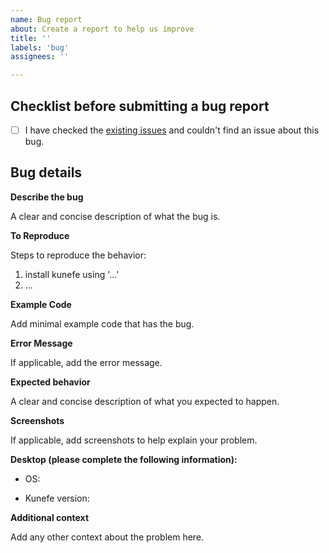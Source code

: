 ```yaml
---
name: Bug report
about: Create a report to help us improve
title: ''
labels: 'bug'
assignees: ''

---
```


## Checklist before submitting a bug report

- [ ] I have checked the [existing issues](https://github.com/mess-nlesc/kunefe/issues) and couldn't find an issue about this bug.

## Bug details

**Describe the bug**

A clear and concise description of what the bug is.

**To Reproduce**

Steps to reproduce the behavior:
1. install kunefe using '...'
2. ...

**Example Code**

Add minimal example code that has the bug.

**Error Message**

If applicable, add the error message.

**Expected behavior**

A clear and concise description of what you expected to happen.

**Screenshots**

If applicable, add screenshots to help explain your problem.

**Desktop (please complete the following information):**

- OS:
<!-- run this command: uname -a -->
- Kunefe version:
<!-- run this command: python -c "import kunefe; print(kunefe.__version__)" -->

**Additional context**

Add any other context about the problem here.
